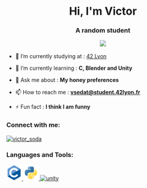<h1 align="center">Hi, I'm Victor</h1>
<h3 align="center">A random student</h3>
<p align="center"><img src="https://c.tenor.com/Yb45pGRXDsIAAAAC/keqing-keqing-genshin-impact.gif" width="500px"></p>

- 🔭 I’m currently studying at : [42 Lyon](https://42lyon.fr/)

- 🌱 I’m currently learning : **C, Blender and Unity**

- 💬 Ask me about : **My honey preferences**

- 📫 How to reach me : **vsedat@student.42lyon.fr**

- ⚡ Fun fact : **I think I am funny**

<h3 align="left">Connect with me:</h3>
<p align="left">
<a href="https://instagram.com/victor_soda" target="blank"><img align="center" src="https://raw.githubusercontent.com/rahuldkjain/github-profile-readme-generator/master/src/images/icons/Social/instagram.svg" alt="victor_soda" height="30" width="40" /></a>
</p>

<h3 align="left">Languages and Tools:</h3>
<p align="left"> <a href="https://www.cprogramming.com/" target="_blank" rel="noreferrer"> <img src="https://raw.githubusercontent.com/devicons/devicon/master/icons/c/c-original.svg" alt="c" width="40" height="40"/> </a> <a href="https://www.python.org" target="_blank" rel="noreferrer"> <img src="https://raw.githubusercontent.com/devicons/devicon/master/icons/python/python-original.svg" alt="python" width="40" height="40"/> </a> <a href="https://unity.com/" target="_blank" rel="noreferrer"> <img src="https://www.vectorlogo.zone/logos/unity3d/unity3d-icon.svg" alt="unity" width="40" height="40"/> </a> </p>
